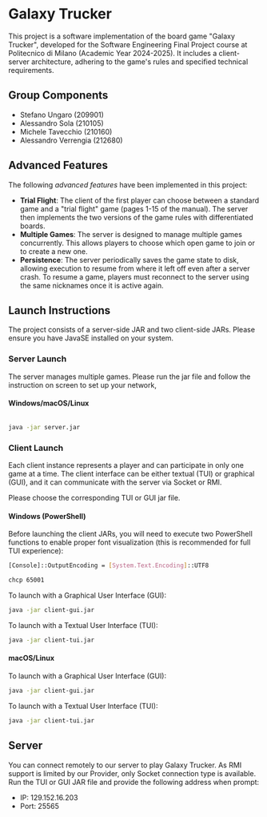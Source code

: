 # Galaxy Trucker

This project is a software implementation of the board game "Galaxy Trucker", developed for the Software Engineering Final Project course at Politecnico di Milano (Academic Year 2024-2025). It includes a client-server architecture, adhering to the game's rules and specified technical requirements.

## Group Components
- Stefano Ungaro (209901)
- Alessandro Sola (210105)
- Michele Tavecchio (210160)
- Alessandro Verrengia (212680)

## Advanced Features
The following *advanced features* have been implemented in this project:
- **Trial Flight**: The client of the first player can choose between a standard game and a "trial flight" game (pages 1-15 of the manual). The server then implements the two versions of the game rules with differentiated boards.
- **Multiple Games**: The server is designed to manage multiple games concurrently. This allows players to choose which open game to join or to create a new one.
- **Persistence**: The server periodically saves the game state to disk, allowing execution to resume from where it left off even after a server crash. To resume a game, players must reconnect to the server using the same nicknames once it is active again.  

## Launch Instructions
The project consists of a server-side JAR and two client-side JARs. Please ensure you have JavaSE installed on your system.

### Server Launch
The server manages multiple games. Please run the jar file and follow the instruction on screen to set up your network,

#### Windows/macOS/Linux
  ``` bash

java -jar server.jar

```

### Client Launch
Each client instance represents a player and can participate in only one game at a time. The client interface can be either textual (TUI) or graphical (GUI), and it can communicate with the server via Socket or RMI.


Please choose the corresponding TUI or GUI jar file.

#### Windows (PowerShell)
Before launching the client JARs, you will need to execute two PowerShell functions to enable proper font visualization (this is recommended for full TUI experience):

```bash
[Console]::OutputEncoding = [System.Text.Encoding]::UTF8  

chcp 65001

```

To launch with a Graphical User Interface (GUI):

```bash
java -jar client-gui.jar

```

To launch with a Textual User Interface (TUI):

```bash
java -jar client-tui.jar

```

#### macOS/Linux
To launch with a Graphical User Interface (GUI):

```bash
java -jar client-gui.jar

```

To launch with a Textual User Interface (TUI):

```bash
java -jar client-tui.jar

```

## Server

You can connect remotely to our server to play Galaxy Trucker. As RMI support is limited by our Provider, only Socket connection type is available. 
Run the TUI or GUI JAR file and provide the following address when prompt:
- IP: 129.152.16.203
- Port: 25565
